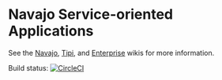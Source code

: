 # Navajo Service-oriented Applications

See the [Navajo](https://github.com/Dexels/navajo/wiki), [Tipi](https://github.com/Dexels/tipi/wiki), and [Enterprise](https://github.com/Dexels/enterprise/wiki) wikis for more information.

Build status: [![CircleCI](https://circleci.com/gh/Dexels/navajo.svg?style=svg)](https://circleci.com/gh/Dexels/navajo)
